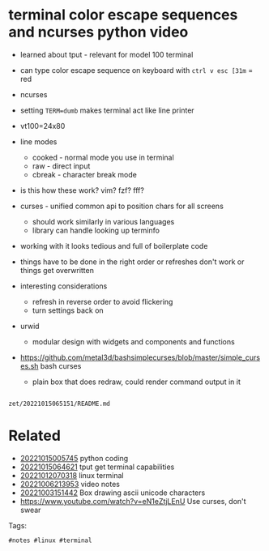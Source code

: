 # terminal color escape sequences and ncurses python video

- learned about tput - relevant for model 100 terminal
- can type color escape sequence on keyboard with `ctrl v esc [31m` = red
- ncurses
- setting `TERM=dumb` makes terminal act like line printer
- vt100=24x80
- line modes
  - cooked - normal mode you use in terminal
  - raw - direct input
  - cbreak - character break mode
- is this how these work? vim? fzf? fff?
- curses - unified common api to position chars for all screens
  - should work similarly in various languages
  - library can handle looking up terminfo
- working with it looks tedious and full of boilerplate code
- things have to be done in the right order or refreshes don't work or things get overwritten
- interesting considerations
  - refresh in reverse order to avoid flickering
  - turn settings back on
- urwid
  - modular design with widgets and components and functions

- <https://github.com/metal3d/bashsimplecurses/blob/master/simple_curses.sh> bash curses
  - plain box that does redraw, could render command output in it

```
```

` zet/20221015065151/README.md `

# Related

- [20221015005745](/zet/20221015005745/README.md) python coding
- [20221015064621](/zet/20221015064621/README.md) tput get terminal capabilities
- [20221012070318](/zet/20221012070318/README.md) linux terminal
- [20221006213953](/zet/20221006213953/README.md) video notes
- [20221003151442](/zet/20221003151442/README.md) Box drawing ascii unicode characters
- https://www.youtube.com/watch?v=eN1eZtjLEnU Use curses, don't swear

Tags:

    #notes #linux #terminal
